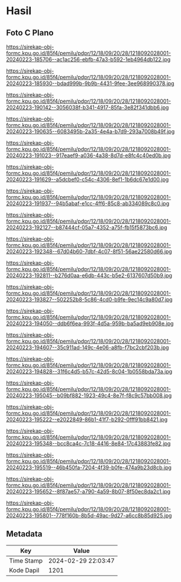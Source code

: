# Hasil

## Foto C Plano

https://sirekap-obj-formc.kpu.go.id/85f4/pemilu/pdpr/12/18/09/20/28/1218092028001-20240223-185706--ac1ac256-ebfb-47a3-b592-1eb4964db122.jpg

https://sirekap-obj-formc.kpu.go.id/85f4/pemilu/pdpr/12/18/09/20/28/1218092028001-20240223-185930--bdad999b-9b9b-4431-9fee-3ee968990378.jpg

https://sirekap-obj-formc.kpu.go.id/85f4/pemilu/pdpr/12/18/09/20/28/1218092028001-20240223-190142--3056038f-b341-4917-85fa-3e82f341dbb6.jpg

https://sirekap-obj-formc.kpu.go.id/85f4/pemilu/pdpr/12/18/09/20/28/1218092028001-20240223-190635--6083495b-2a35-4e4a-b7d9-293a7008b49f.jpg

https://sirekap-obj-formc.kpu.go.id/85f4/pemilu/pdpr/12/18/09/20/28/1218092028001-20240223-191023--917eaef9-a036-4a38-8d7d-e8fc4c40ed0b.jpg

https://sirekap-obj-formc.kpu.go.id/85f4/pemilu/pdpr/12/18/09/20/28/1218092028001-20240223-191629--a5dcbef0-c54c-4306-8ef1-1b6dc67e1d00.jpg

https://sirekap-obj-formc.kpu.go.id/85f4/pemilu/pdpr/12/18/09/20/28/1218092028001-20240223-191937--94b5abaf-e1cc-4ff6-85c8-ab334089c8c0.jpg

https://sirekap-obj-formc.kpu.go.id/85f4/pemilu/pdpr/12/18/09/20/28/1218092028001-20240223-192127--b87444cf-05a7-4352-a75f-fb15f5873bc6.jpg

https://sirekap-obj-formc.kpu.go.id/85f4/pemilu/pdpr/12/18/09/20/28/1218092028001-20240223-192348--67d04b60-7dbf-4c07-8f51-56ae22580d66.jpg

https://sirekap-obj-formc.kpu.go.id/85f4/pemilu/pdpr/12/18/09/20/28/1218092028001-20240223-192811--b276d0aa-e6db-443c-b5e2-6137607d50b9.jpg

https://sirekap-obj-formc.kpu.go.id/85f4/pemilu/pdpr/12/18/09/20/28/1218092028001-20240223-193827--502252b8-5c86-4cd0-b9fe-9ec14c9a80d7.jpg

https://sirekap-obj-formc.kpu.go.id/85f4/pemilu/pdpr/12/18/09/20/28/1218092028001-20240223-194050--ddb6f6ea-993f-4d5a-959b-ba5ad9eb908e.jpg

https://sirekap-obj-formc.kpu.go.id/85f4/pemilu/pdpr/12/18/09/20/28/1218092028001-20240223-194607--35c911ad-149c-4e06-a8fb-f7bc2cbf203b.jpg

https://sirekap-obj-formc.kpu.go.id/85f4/pemilu/pdpr/12/18/09/20/28/1218092028001-20240223-194828--31f6c4d5-b57c-42d5-8c04-1b0558bda73a.jpg

https://sirekap-obj-formc.kpu.go.id/85f4/pemilu/pdpr/12/18/09/20/28/1218092028001-20240223-195045--b09bf882-1923-49c4-8e7f-f8c9c57bb008.jpg

https://sirekap-obj-formc.kpu.go.id/85f4/pemilu/pdpr/12/18/09/20/28/1218092028001-20240223-195222--e2022849-86b1-41f7-b292-0fff91bb8421.jpg

https://sirekap-obj-formc.kpu.go.id/85f4/pemilu/pdpr/12/18/09/20/28/1218092028001-20240223-195348--bcc8ca4c-7c18-4416-8e84-17c43883fe82.jpg

https://sirekap-obj-formc.kpu.go.id/85f4/pemilu/pdpr/12/18/09/20/28/1218092028001-20240223-195519--46b450fa-7204-4f39-b0fe-474a9b23d8cb.jpg

https://sirekap-obj-formc.kpu.go.id/85f4/pemilu/pdpr/12/18/09/20/28/1218092028001-20240223-195652--8f87ae57-a790-4a59-8b07-8f50ec8da2c1.jpg

https://sirekap-obj-formc.kpu.go.id/85f4/pemilu/pdpr/12/18/09/20/28/1218092028001-20240223-195801--778f160b-8b5d-49ac-9d27-a6cc8b85d925.jpg


## Metadata

| Key        | Value               |
| ---------- | ------------------- |
| Time Stamp | 2024-02-29 22:03:47 |
| Kode Dapil | 1201                |



